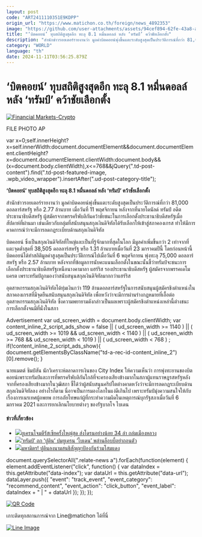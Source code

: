 ```yaml
---
layout: post
code: "ART2411110351E9KDPP"
origin_url: "https://www.matichon.co.th/foreign/news_4892353"
image: "https://github.com/user-attachments/assets/94cef894-62fe-43a8-ac32-de728e1389b8"
title: "‘บิตคอยน์’ ทุบสถิติสูงสุดอีก ทะลุ 8.1 หมื่นดอลล์ หลัง ‘ทรัมป์’ คว้าชัยเลือกตั้ง"
description: "สำนักข่าวรอยเตอร์รายงานว่า มูลค่าบิตคอยน์พุ่งขึ้นแตะระดับสูงสุดเป็นประวัติการณ์ที่กว่า 81,000 ดอลลาร์สหรัฐ หรือ 2.77 ล้านบาท เมื่อวันที่ 11 พฤศจิกายน หลังจากที่นายโดนัลด์ ทรัมป์ อดีตประธานาธิบดีสหรัฐ ผู้สมัครจากพรรครีพับลิกันคว้าชัยชนะในการเลือกตั้งประธานาธิบดีสหรัฐเมื่อสัปดาห์ที่ผ่านมา เช่นเดียวกับกลุ่มที่สนับสนุนสกุลเงินดิจิทัลได้รับเลือกให้เข้าสู่สภาคองเกรส ทำให้มีการคาดการณ์ว่าจะมีการลดกฎระเบียบด้านสกุลเงินดิจิทัล"
category: "WORLD"
language: "th"
date: 2024-11-11T03:56:25.879Z
---
```


# ‘บิตคอยน์’ ทุบสถิติสูงสุดอีก ทะลุ 8.1 หมื่นดอลล์ หลัง ‘ทรัมป์’ คว้าชัยเลือกตั้ง

[![](https://www.matichon.co.th/wp-content/uploads/2024/11/AP24311430599638-728.jpg "Financial Markets-Crypto")](https://www.matichon.co.th/wp-content/uploads/2024/11/AP24311430599638-728.jpg)

FILE PHOTO AP

var x=0;self.innerHeight?x=self.innerWidth:document.documentElement&&document.documentElement.clientHeight?x=document.documentElement.clientWidth:document.body&&(x=document.body.clientWidth),x<=768&&jQuery(".td-post-content").find(".td-post-featured-image, .wpb\_video\_wrapper").insertAfter(".ud-post-category-title");

**‘บิตคอยน์’ ทุบสถิติสูงสุดอีก ทะลุ 8.1 หมื่นดอลล์ หลัง ‘ทรัมป์’ คว้าชัยเลือกตั้ง**  

สำนักข่าวรอยเตอร์รายงานว่า มูลค่าบิตคอยน์พุ่งขึ้นแตะระดับสูงสุดเป็นประวัติการณ์ที่กว่า 81,000 ดอลลาร์สหรัฐ หรือ 2.77 ล้านบาท เมื่อวันที่ 11 พฤศจิกายน หลังจากที่นายโดนัลด์ ทรัมป์ อดีตประธานาธิบดีสหรัฐ ผู้สมัครจากพรรครีพับลิกันคว้าชัยชนะในการเลือกตั้งประธานาธิบดีสหรัฐเมื่อสัปดาห์ที่ผ่านมา เช่นเดียวกับกลุ่มที่สนับสนุนสกุลเงินดิจิทัลได้รับเลือกให้เข้าสู่สภาคองเกรส ทำให้มีการคาดการณ์ว่าจะมีการลดกฎระเบียบด้านสกุลเงินดิจิทัล

บิตคอยน์ ซึ่งเป็นสกุลเงินดิจิทัลที่ใหญ่และเป็นที่รู้จักมากที่สุดในโลก มีมูลค่าเพิ่มขึ้นกว่า 2 เท่าจากที่แตะจุดต่ำสุดที่ 38,505 ดอลลาร์สหรัฐ หรือ 1.31 ล้านบาทเมื่อวันที่ 23 มกราคมปีนี้ โดยก่อนหน้านี้ บิตคอยน์ได้ทำสถิติมูลค่าสูงสุดเป็นประวัติการณ์ไปเมื่อวันที่ 6 พฤศจิกายน พุ่งทะลุ 75,000 ดอลลาร์สหรัฐ หรือ 2.57 ล้านบาท หลังจากที่ข้อมูลการนับคะแนนเลือกตั้งในขณะนั้นชี้ว่าทรัมป์จะชนะการเลือกตั้งประธานาธิบดีสหรัฐเหนือนางคามาลา แฮร์ริส รองประธานาธิบดีสหรัฐ ผู้สมัครจากพรรคเดโมแครต เพราะทรัมป์ถูกมองว่าสนับสนุนสกุลเงินดิจิทัลมากกว่าแฮร์ริส

อุตสาหกรรมสกุลเงินดิจิทัลได้ทุ่มเงินกว่า 119 ล้านดอลลาร์สหรัฐในการสนับสนุนผู้สมัครชิงตำแหน่งในสภาคองเกรสที่มีจุดยืนสนับสนุนสกุลเงินดิจิทัล เพื่อหวังว่าจะมีการผ่านร่างกฎหมายที่เอื้อต่ออุตสาหกรรมสกุลเงินดิจิทัล ซึ่งความพยายามดังกล่าวเป็นผลเพราะผู้สมัครชิงตำแหน่งเหล่านี้ต่างชนะการเลือกตั้งจนมีที่นั่งในสภา

Advertisement var ud\_screen\_width = document.body.clientWidth; var content\_inline\_2\_script\_ads\_show = false || ( ud\_screen\_width >= 1140 ) || ( ud\_screen\_width >= 1019 && ud\_screen\_width < 1140 ) || ( ud\_screen\_width >= 768 && ud\_screen\_width < 1019 ) || ( ud\_screen\_width < 768 ) ; if(!content\_inline\_2\_script\_ads\_show){ document.getElementsByClassName("td-a-rec-id-content\_inline\_2")\[0\].remove(); }

นายแมตต์ ซิมป์สัน นักวิเคราะห์ตลาดการเงินของ City Index ให้ความเห็นว่า การพุ่งทะยานของบิตคอยน์เพราะทรัมป์และการที่พรรครีพับลิกันใกล้ที่จะครองเสียงข้างมากในสภาผู้แทนราษฎรสหรัฐหลังจากที่ครองเสียงข้างมากในวุฒิสภา ชี้ได้ว่าผู้สนับสนุนคริปโตต่างคาดหวังว่าจะมีการลดกฎระเบียบด้านสกุลเงินดิจิทัลลง อย่างไรก็ตาม นี่อาจเป็นการมองโลกในแง่ดีเกินไป เพราะทรัมป์มุ่งความสนใจให้กับเรื่องการเนรเทศผู้อพยพ การอภัยโทษแก่ผู้ที่กระทำความผิดในเหตุการณ์บุกรัฐสภาเมื่อวันที่ 6 มกราคม 2021 และการยกเลิกนโยบายต่างๆ ของรัฐบาลโจ ไบเดน

#### ข่าวที่เกี่ยวข้อง

*   [![](https://www.matichon.co.th/wp-content/uploads/2024/11/728-AFP__20241110__36LV767__v2__HighRes__RussiaUkraineConflict.jpg)ยูเครนโจมตีรัสเซียครั้งใหญ่สุด ส่งโดรนอย่างน้อย 34 ลำ ถล่มเมืองหลวง](https://www.matichon.co.th/foreign/news_4892366)
*   [![](https://www.matichon.co.th/wp-content/uploads/2024/11/728-AFP__20241110__36LX2C9__v1__HighRes__ComboUsRussiaUkraineTrumpPutin.jpg)‘ทรัมป์’ ถก ‘ปูติน’ ปมยูเครน ‘ไบเดน’ พล่านล็อบบี้อย่าถอนตัว](https://www.matichon.co.th/foreign/news_4892288)
*   [![](https://www.matichon.co.th/wp-content/uploads/2024/11/kjp.jpg)มหามิตร! ปูตินลงนามสนธิสัญญาป้องกันร่วมโสมแดง](https://www.matichon.co.th/foreign/news_4891797)

document.querySelectorAll(".relate-news a").forEach(function(element) { element.addEventListener("click", function() { var dataIndex = this.getAttribute("data-index"); var dataUrl = this.getAttribute("data-url"); dataLayer.push({ "event": "track\_event", "event\_category": "recommend\_content", "event\_action": "click\_button", "event\_label": dataIndex + " | " + dataUrl }); }); });

[![QR Code](https://www.matichon.co.th/wp-content/uploads/2023/07/wob1371z.jpg)](https://lin.ee/ht0nDxX)

เกาะติดทุกสถานการณ์จาก Line@matichon ได้ที่นี่

[![Line Image](https://www.matichon.co.th/wp-content/uploads/2023/07/th.png)](https://lin.ee/ht0nDxX)